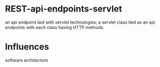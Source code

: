 # REST-api-endpoints-servlet
an api endpoint laid with servlet technologies; a servlet class tied as an api endpoints with each class having HTTP methods. <br>

# Influences
software architecture<br>

